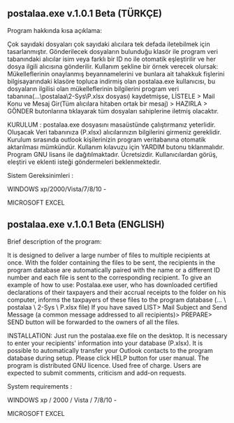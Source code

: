 ## postalaa.exe v.1.0.1 Beta (TÜRKÇE)
Program hakkında kısa açıklama: 

Çok sayıdaki dosyaları çok sayıdaki alıcılara tek defada iletebilmek için tasarlanmıştır. Gönderilecek dosyaların bulunduğu klasör ile program veri tabanındaki alıcılar isim veya farklı bir ID no ile otomatik eşleştirilir ve her dosya ilgili alıcısına gönderilir. Kullanım şekline bir örnek verecek olursak: Mükelleflerinin onaylanmış beyannamelerini ve bunlara ait tahakkuk fişlerini bilgisayarındaki klasöre topluca indirmiş olan postalaa.exe kullanıcısı, bu dosyaların ilgilisi olan mükelleflerinin bilgilerini program veri tabanına(...\postalaa\2-Sys\P.xlsx dosyası) kaydetmişse,  LİSTELE > Mail Konu ve Mesaj Gir(Tüm alıcılara hitaben ortak bir mesaj) > HAZIRLA  > GÖNDER butonlarına tıklayarak tüm dosyaları sahiplerine iletmiş olacaktır. 

KURULUM : 
postalaa.exe dosyasını masaüstünde çalıştırmanız yeterlidir. Oluşacak Veri tabanınıza (P.xlsx) alıcılarınızın bilgilerini girmeniz gereklidir. Kurulum sırasında outlook kişilerinizin program veritabanına otomatik aktarılması mümkündür. Kullanım kılavuzu için YARDIM butonu tıklanmalıdır. Program GNU lisans ile dağıtılmaktadır. Ücretsizdir. Kullanıcılardan görüş, eleştiri ve eklenti isteği göndermeleri beklenmektedir.

Sistem Gereksinimleri :

WINDOWS xp/2000/Vista/7/8/10 - 

MICROSOFT EXCEL


## postalaa.exe v.1.0.1 Beta (ENGLISH) 

Brief description of the program: 

It is designed to deliver a large number of files to multiple recipients at once. With the folder containing the files to be sent, the recipients in the program database are automatically paired with the name or a different ID number and each file is sent to the corresponding recipient. To give an example of how to use: Postalaa.exe user, who has downloaded certified declarations of their taxpayers and their accrual receipts to the folder on his computer, informs the taxpayers of these files to the program database (... \ postalaa \ 2-Sys \ P.xlsx file) If you have saved LIST> Mail Subject and Send Message (a common message addressed to all recipients)> PREPARE> SEND button will be forwarded to the owners of all the files.

INSTALLATION: 
Just run the postalaa.exe file on the desktop. It is necessary to enter your recipients' information into your database (P.xlsx). It is possible to automatically transfer your Outlook contacts to the program database during setup. Please click HELP button for user manual. The program is distributed GNU licence. Used free of charge. Users are expected to submit comments, criticism and add-on requests.

System requirements :

WINDOWS xp / 2000 / Vista / 7/8/10 -

MICROSOFT EXCEL
